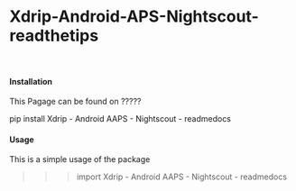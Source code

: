 # Xdrip-Android-APS-Nightscout-readthetips
<br>



#### Installation

This Pagage can be found on ?????
<!--  Bash
    -->

pip install Xdrip - Android AAPS - Nightscout - readmedocs


#### Usage
This is a simple usage of the package
<!--  Git Bash
    -->
>>> import Xdrip - Android AAPS - Nightscout - readmedocs